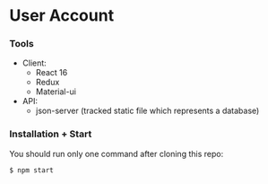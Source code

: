 # User Account

### Tools

  - Client:
    - React 16
    - Redux
    - Material-ui
  - API:
    - json-server (tracked static file which represents a database)

### Installation + Start

You should run only one command after cloning this repo:

```$ npm start```
